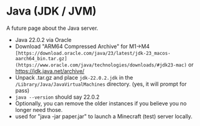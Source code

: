 # Java (JDK / JVM)

A future page about the Java server.

- Java 22.0.2 via Oracle
- Download "ARM64 Compressed Archive" for M1->M4 `[https://download.oracle.com/java/23/latest/jdk-23_macos-aarch64_bin.tar.gz](https://www.oracle.com/java/technologies/downloads/#jdk23-mac)` or https://jdk.java.net/archive/
- Unpack .tar.gz and place `jdk-22.0.2.jdk` in the `/Library/Java/JavaVirtualMachines` directory. (yes, it will prompt for pass)
- `java --version` should say 22.0.2
- Optionally, you can remove the older instances if you believe you no longer need those.
- used for "java -jar paper.jar" to launch a Minecraft (test) server locally.
